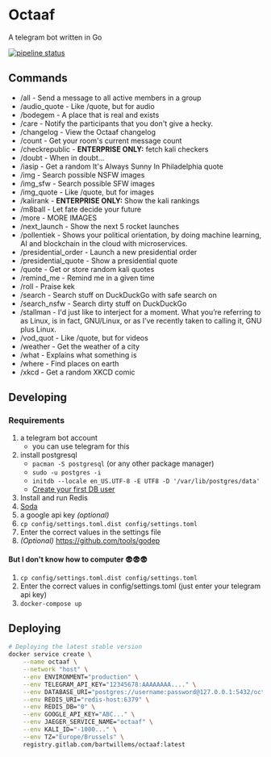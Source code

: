 # Octaaf

A telegram bot written in Go

[![pipeline status](https://gitlab.com/bartwillems/octaaf/badges/master/pipeline.svg)](https://gitlab.com/bartwillems/octaaf/commits/master)

## Commands

- /all - Send a message to all active members in a group
- /audio_quote - Like /quote, but for audio
- /bodegem - A place that is real and exists
- /care - Notify the participants that you don't give a hecky.
- /changelog - View the Octaaf changelog
- /count - Get your room's current message count
- /checkrepublic - **ENTERPRISE ONLY:** fetch kali checkers
- /doubt - When in doubt...
- /iasip - Get a random It's Always Sunny In Philadelphia quote
- /img - Search possible NSFW images
- /img_sfw - Search possible SFW images
- /img_quote - Like /quote, but for images
- /kalirank - **ENTERPRISE ONLY:** Show the kali rankings
- /m8ball - Let fate decide your future
- /more - MORE IMAGES
- /next_launch - Show the next 5 rocket launches
- /pollentiek - Shows your political orientation, by doing machine learning, AI and blockchain in the cloud with microservices.
- /presidential_order - Launch a new presidential order
- /presidential_quote - Show a presidential quote
- /quote - Get or store random kali quotes
- /remind_me - Remind me in a given time
- /roll - Praise kek
- /search - Search stuff on DuckDuckGo with safe search on
- /search_nsfw - Search dirty stuff on DuckDuckGo
- /stallman - I'd just like to interject for a moment. What you’re referring to as Linux, is in fact, GNU/Linux, or as I’ve recently taken to calling it, GNU plus Linux.
- /vod_quot - Like /quote, but for videos
- /weather - Get the weather of a city
- /what - Explains what something is
- /where - Find places on earth
- /xkcd - Get a random XKCD comic

## Developing

### Requirements

1. a telegram bot account
   - you can use telegram for this
1. install postgresql
   - `pacman -S postgresql` (or any other package manager)
   - `sudo -u postgres -i`
   - `initdb --locale en_US.UTF-8 -E UTF8 -D '/var/lib/postgres/data'`
   - [Create your first DB user](https://wiki.archlinux.org/index.php/PostgreSQL#Create_your_first_database.2Fuser)
1. Install and run Redis
1. [Soda](https://gobuffalo.io/en/docs/db/toolbox)
1. a google api key _(optional)_
1. `cp config/settings.toml.dist config/settings.toml`
1. Enter the correct values in the settings file
1. _(Optional)_ <https://github.com/tools/godep>

#### But I don't know how to computer 😨😨😨

1. `cp config/settings.toml.dist config/settings.toml`
1. Enter the correct values in config/settings.toml (just enter your telegram api key)
1. `docker-compose up`

## Deploying

```bash
# Deploying the latest stable version
docker service create \
    --name octaaf \
    --network "host" \
    --env ENVIRONMENT="production" \
    --env TELEGRAM_API_KEY="12345678:AAAAAAAA...." \
    --env DATABASE_URI="postgres://username:password@127.0.0.1:5432/octaaf_development?sslmode=disable" \
    --env REDIS_URI="redis-host:6379" \
    --env REDIS_DB="0" \
    --env GOOGLE_API_KEY="ABC..." \
    --env JAEGER_SERVICE_NAME="octaaf" \
    --env KALI_ID="-1000..." \
    --env TZ="Europe/Brussels" \
    registry.gitlab.com/bartwillems/octaaf:latest
```
